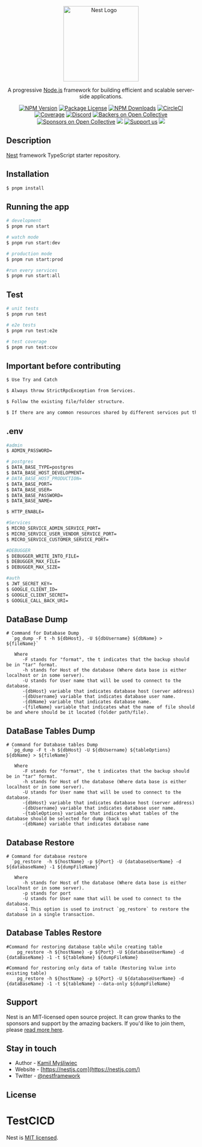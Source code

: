 <p align="center">
  <a href="http://nestjs.com/" target="blank"><img src="https://nestjs.com/img/logo-small.svg" width="200" alt="Nest Logo" /></a>
</p>

[circleci-image]: https://img.shields.io/circleci/build/github/nestjs/nest/master?token=abc123def456
[circleci-url]: https://circleci.com/gh/nestjs/nest

  <p align="center">A progressive <a href="http://nodejs.org" target="_blank">Node.js</a> framework for building efficient and scalable server-side applications.</p>
    <p align="center">
<a href="https://www.npmjs.com/~nestjscore" target="_blank"><img src="https://img.shields.io/npm/v/@nestjs/core.svg" alt="NPM Version" /></a>
<a href="https://www.npmjs.com/~nestjscore" target="_blank"><img src="https://img.shields.io/npm/l/@nestjs/core.svg" alt="Package License" /></a>
<a href="https://www.npmjs.com/~nestjscore" target="_blank"><img src="https://img.shields.io/npm/dm/@nestjs/common.svg" alt="NPM Downloads" /></a>
<a href="https://circleci.com/gh/nestjs/nest" target="_blank"><img src="https://img.shields.io/circleci/build/github/nestjs/nest/master" alt="CircleCI" /></a>
<a href="https://coveralls.io/github/nestjs/nest?branch=master" target="_blank"><img src="https://coveralls.io/repos/github/nestjs/nest/badge.svg?branch=master#9" alt="Coverage" /></a>
<a href="https://discord.gg/G7Qnnhy" target="_blank"><img src="https://img.shields.io/badge/discord-online-brightgreen.svg" alt="Discord"/></a>
<a href="https://opencollective.com/nest#backer" target="_blank"><img src="https://opencollective.com/nest/backers/badge.svg" alt="Backers on Open Collective" /></a>
<a href="https://opencollective.com/nest#sponsor" target="_blank"><img src="https://opencollective.com/nest/sponsors/badge.svg" alt="Sponsors on Open Collective" /></a>
  <a href="https://paypal.me/kamilmysliwiec" target="_blank"><img src="https://img.shields.io/badge/Donate-PayPal-ff3f59.svg"/></a>
    <a href="https://opencollective.com/nest#sponsor"  target="_blank"><img src="https://img.shields.io/badge/Support%20us-Open%20Collective-41B883.svg" alt="Support us"></a>
  <a href="https://twitter.com/nestframework" target="_blank"><img src="https://img.shields.io/twitter/follow/nestframework.svg?style=social&label=Follow"></a>
</p>
  <!--[![Backers on Open Collective](https://opencollective.com/nest/backers/badge.svg)](https://opencollective.com/nest#backer)
  [![Sponsors on Open Collective](https://opencollective.com/nest/sponsors/badge.svg)](https://opencollective.com/nest#sponsor)-->

## Description

[Nest](https://github.com/nestjs/nest) framework TypeScript starter repository.

## Installation

```bash
$ pnpm install
```

## Running the app

```bash
# development
$ pnpm run start

# watch mode
$ pnpm run start:dev

# production mode
$ pnpm run start:prod

#run every services
$ pnpm run start:all
```

## Test

```bash
# unit tests
$ pnpm run test

# e2e tests
$ pnpm run test:e2e

# test coverage
$ pnpm run test:cov
```

## Important before contributing

```bash
$ Use Try and Catch

$ Always throw StrictRpcException from Services.

$ Follow the existing file/folder structure.

$ If there are any common resources shared by different services put them in ./libs folder


```

## .env

```bash
#admin
$ ADMIN_PASSWORD=

# postgres
$ DATA_BASE_TYPE=postgres
$ DATA_BASE_HOST_DEVELOPMENT=
# DATA_BASE_HOST_PRODUCTION=
$ DATA_BASE_PORT=
$ DATA_BASE_USER=
$ DATA_BASE_PASSWORD=
$ DATA_BASE_NAME=

$ HTTP_ENABLE=

#Services
$ MICRO_SERVICE_ADMIN_SERVICE_PORT=
$ MICRO_SERVICE_USER_VENDOR_SERVICE_PORT=
$ MICRO_SERVICE_CUSTOMER_SERVICE_PORT=

#DEBUGGER
$ DEBUGGER_WRITE_INTO_FILE=
$ DEBUGGER_MAX_FILE=
$ DEBUGGER_MAX_SIZE=

#auth
$ JWT_SECRET_KEY=
$ GOOGLE_CLIENT_ID=
$ GOOGLE_CLIENT_SECRET=
$ GOOGLE_CALL_BACK_URI=
```

## DataBase Dump

```
# Command for Database Dump
  `pg_dump -F t -h ${dbHost}, -U ${dbUsername} ${dbName} > ${fileName}`

   Where
      -F stands for "format", the t indicates that the backup should be in "tar" format.
      -h stands for Host of the database (Where data base is either localhost or in some server).
      -U stands for User name that will be used to connect to the database.
      -{dbHost} variable that indicates database host (server address)
      -{dbUsername} variable that indicates database user name.
      -{dbName} variable that indicates database name.
      -{fileName} variable that indicates what the name of file should be and where should be it located (folder path/file).

```

## DataBase Tables Dump

```
# Command for Database tables Dump
  `pg_dump -F t -h ${dbHost} -U ${dbUsername} ${tableOptions} ${dbName} > ${fileName}`

   Where
      -F stands for "format", the t indicates that the backup should be in "tar" format.
      -h stands for Host of the database (Where data base is either localhost or in some server).
      -U stands for User name that will be used to connect to the database.
      -{dbHost} variable that indicates database host (server address)
      -{dbUsername} variable that indicates database user name.
      -{tableOptions} variable that indicates what tables of the database should be selected for dump (back up)
      -{dbName} variable that indicates database name

```

## Database Restore

```
# Command for database restore
  `pg_restore  -h ${hostName} -p ${Port} -U {databaseUserName} -d ${databaseName} -1 ${dumpFileName}`

   Where
      -h stands for Host of the database (Where data base is either localhost or in some server).
      -p stands for port
      -U stands for User name that will be used to connect to the database.
      -1 This option is used to instruct `pg_restore` to restore the database in a single transaction.
```

## Database Tables Restore

```
#Command for restoring database table while creating table
    pg_restore -h ${hostName} -p ${Port} -U ${databaseUserName} -d {dataBaseName} -1 -t ${tableName} ${dumpFileName}

#Command for restoring only data of table (Restoring Value into existing table)
    pg_restore -h ${hostName} -p ${Port} -U ${databaseUserName} -d {dataBaseName} -1 -t ${tableName} --data-only ${dumpFileName}
```

## Support

Nest is an MIT-licensed open source project. It can grow thanks to the sponsors and support by the amazing backers. If you'd like to join them, please [read more here](https://docs.nestjs.com/support).

## Stay in touch

- Author - [Kamil Myśliwiec](https://kamilmysliwiec.com)
- Website - [https://nestjs.com](https://nestjs.com/)
- Twitter - [@nestframework](https://twitter.com/nestframework)

## License

# TestCICD
Nest is [MIT licensed](LICENSE).

<!-- pnpm migration:generate libs/database/migrations/customer-update -->
